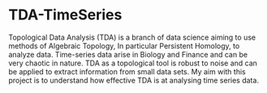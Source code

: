 # TDA-TimeSeries

Topological Data Analysis (TDA) is a branch of data science aiming to use methods of Algebraic Topology, In particular Persistent Homology, to analyze data. Time-series data arise in Biology and Finance and can be very chaotic in nature. TDA as a topological tool is robust to noise and can be applied to extract information from small data sets. My aim with this project is to understand how effective TDA is at analysing time series data.
